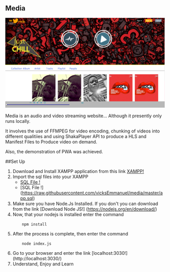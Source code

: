## Media

![Image of Media](https://raw.githubusercontent.com/vicksEmmanuel/media/master/homepage.png)

Media is an audio and video streaming website... Although it presently only runs locally.

It involves the use of FFMPEG for video encoding, chunking of videos into different qualitiies and
using ShakaPlayer API to produce a HLS and Manifest Files to Produce video on demand.

Also, the demonstration of PWA was achieved.

##Set Up

1. Download and Install XAMPP application from this link [XAMPP!](https://www.apachefriends.org/download.html)
2. Import the sql files into your XAMPP
	- [SQL File !](https://raw.githubusercontent.com/vicksEmmanuel/media/master/geopictures.sql)
	- [SQL File !] (https://raw.githubusercontent.com/vicksEmmanuel/media/master/app.sql)
3. Make sure you have Node.Js Installed. If you don't you can download from the link [Download Node JS!] (https://nodejs.org/en/download/)
4. Now, that your nodejs is installed enter the command
	```
		npm install
	```
5. After the process is complete, then enter the command
	```
		node index.js
	```
6. Go to your browser and enter the link [localhost:3030!] (http://localhost:3030/)
7. Understand, Enjoy and Learn
